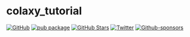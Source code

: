 # colaxy_tutorial

[![GitHub](https://img.shields.io/github/license/normidar/colaxy_tutorial.svg)](https://github.com/normidar/colaxy_tutorial/blob/main/LICENSE)
[![pub package](https://img.shields.io/pub/v/colaxy_tutorial.svg)](https://pub.dartlang.org/packages/colaxy_tutorial)
[![GitHub Stars](https://img.shields.io/github/stars/normidar/colaxy_tutorial.svg)](https://github.com/normidar/colaxy_tutorial/stargazers)
[![Twitter](https://img.shields.io/twitter/url/https/twitter.com/normidar.svg?style=social&label=Follow%20%40normidar)](https://twitter.com/normidar)
[![Github-sponsors](https://img.shields.io/badge/sponsor-30363D?logo=GitHub-Sponsors&logoColor=#EA4AAA)](https://github.com/sponsors/normidar)
